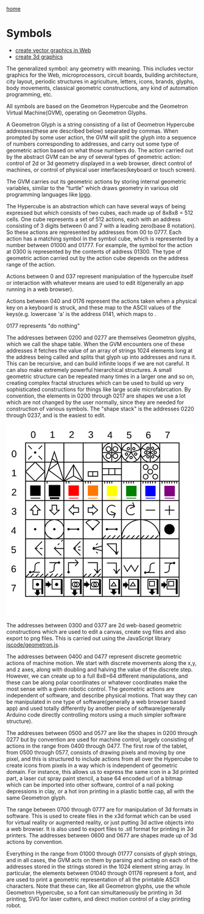 [home](index.html)

# Symbols

 - [create vector graphics in Web](symbol.html)
 - [create 3d graphics](voxel.html)

The generalized symbol: any geometry with meaning.  This includes vector graphics for the Web, microprocessors, circuit boards, building architecture, city layout, periodic structures in agriculture, letters, icons, brands, glyphs, body movements, classical geometric constructions, any kind of automation programming, etc.  

All symbols are based on the Geometron Hypercube and the Geometron Virtual Machine(GVM), operating on Geometron Glyphs.  

A Geometron Glyph is a string consisting of a list of Geometron Hypercube addresses(these are described below) separated by commas. When prompted by some user action, the GVM will split the glyph into a sequence of numbers corresponding to addresses, and carry out some type of geometric action based on what those numbers do.  The action carried out by the abstract GVM can be any of several types of geometric action: control of 2d or 3d geometry displayed in a web browser, direct control of machines, or control of physical user interfaces(keyboard or touch screen).

The GVM carries out its geometric actions by storing internal geometric variables, similar to the "turtle" which draws geometry in various old programming languages like [logo](https://en.wikipedia.org/wiki/Logo_(programming_language)).

The Hypercube is an abstraction which can have several ways of being expressed but which consists of two cubes, each made up of 8x8x8 = 512 cells.  One cube represents a set of 512 actions, each with an address consisting of 3 digits between 0 and 7 with a leading zero(base 8 notation).  So these actions are represented by addresses from 00 to 0777.  Each action has a matching symbol in the symbol cube, which is represented by a number between 01000 and 01777.  For example, the symbol for the action at 0300 is represented by the contents of address 01300.  The type of geometric action carried out by the action cube depends on the address range of the action.  

Actions between 0 and 037 represent manipulation of the hypercube itself or interaction with whatever means are used to edit it(generally an app running in a web browser).  

Actions between 040 and 0176 represent the actions taken when a physical key on a keyboard is struck, and these map to the ASCII values of the keys(e.g. lowercase 'a' is the address 0141, which maps to .

0177 represents "do nothing"

The addresses between 0200 and 0277 are themselves Geometron glyphs, which we call the shape table.  When the GVM encounters one of these addresses it fetches the value of an array of strings 1024 elements long at the address being called and splits that glyph up into addresses and runs it.  This can be recursive, and can build infinite loops if we are not careful.  It can also make extremely powerful hierarchical structures.  A small geometric structure can be repeated many times in a larger one and so on, creating complex fractal structures which can be used to build up very sophisticated constructions for things like large scale microfabrcation. By convention, the elements in 0200 through 0217 are shapes we use a lot which are not changed by the user normally, since they are needed for construction of various symbols.  The "shape stack" is the addresses 0220 through 0237, and is the easiest to edit. 

![](iconsymbols/actiontablet.svg)

The addresses between 0300 and 0377 are 2d web-based geometric constructions which are used to edit a canvas, create svg files and also export to png files.  This is carried out using the JavaScript library [jscode/geometron.js](jscode/geometron.js).  

The addresses between 0400 and 0477 represent discrete geometric actions of machine motion.  We start with discrete movements along the x,y, and z axes, along with doubling and halving the value of the discrete step.  However, we can create up to a full 8x8=64 different manipulations, and these can be along polar coordinates or whatever coordinates make the most sense with a given robotic control.  The geometric actions are independent of software, and describe physical motions. That way they can be manipulated in one type of software(generally a web browser based app) and used totally differently by another piece of software(generally Arduino code directly controlling motors using a much simpler software structure).  

The addresses between 0500 and 0577 are like the shapes in 0200 through 0277 but by convention are used for machine control, largely consisting of actions in the range from 0400 through 0477.  The first row of the tablet, from 0500 through 0577, consists of drawing pixels and moving by one pixel, and this is structured to include actions from all over the Hypercube to create icons from pixels in a way which is independent of geometric domain.  For instance, this allows us to express the same icon in a 3d printed part, a laser cut spray paint stencil, a base 64 encoded url of a bitmap which can be imported into other software, control of a nail poking depressions in clay, or a hot iron printing in a plastic bottle cap, all with the same Geometron glyph.  

The range between 0700 through 0777 are for manipulation of 3d formats in software.  This is used to create files in the x3d format which can be used for virtual reality or augmented reality, or just putting 3d active objects into a web browser.  It is also used to export files to .stl format for printing in 3d printers. The addresses between 0600 and 0677 are shapes made up of 3d actions by convention.

Everything in the range from 01000 through 01777 consists of glyph strings, and in all cases, the GVM acts on them by parsing and acting on each of the addresses stored in the strings stored in the 1024 element string array.  In particular, the elements between 01040 through 01176 represent a font, and are used to print a geometric representation of all the printable ASCII characters.  Note that these can, like all Geometron glyphs, use the whole Geometron Hypercube, so a font can simultaneously be printing in 3d printing, SVG for laser cutters, and direct motion control of a clay printing robot.




   
